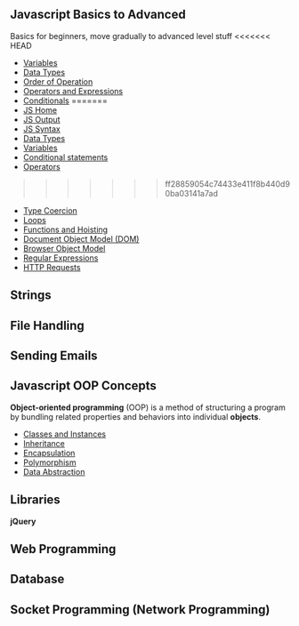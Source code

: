 
## Javascript Basics to Advanced
Basics for beginners, move gradually to advanced level stuff
<<<<<<< HEAD
* [Variables](Basics/)
* [Data Types](Basics/)
* [Order of Operation](Basics/)
* [Operators and Expressions](Basics/)
* [Conditionals](Basics/)
=======
* [JS Home](Basics/JS_home.html)
* [JS Output](Basics/JS_output.html)
* [JS Syntax](Basics/JS_syntax.html)
* [Data Types](Basics/data_types.html)
* [Variables](Basics/variables.html)
* [Conditional statements](Basics/conditionals.html)
* [Operators](Basics/Operators.html)
>>>>>>> ff28859054c74433e411f8b440d90ba03141a7ad
* [Type Coercion](Basics/)
* [Loops](Basics/)
* [Functions and Hoisting](Basics/)
* [Document Object Model (DOM)](Intermediate_and_Advanced/)
* [Browser Object Model](Intermediate_and_Advanced/)
* [Regular Expressions](Intermediate_and_Advanced)
* [HTTP Requests](Intermediate_and_Advanced)
## Strings
## File Handling
## Sending Emails
## Javascript OOP Concepts
**Object-oriented programming** (OOP) is a method of structuring a program by bundling related properties and behaviors into individual **objects**.
* [Classes and Instances](Javascript_OOP/)
* [Inheritance](Javascript_OOP/)
* [Encapsulation](Javascript_OOP/)
* [Polymorphism](Javascript_OOP/)
* [Data Abstraction](Javascript_OOP/)
## Libraries
**jQuery**
## Web Programming
## Database
## Socket Programming (Network Programming)
